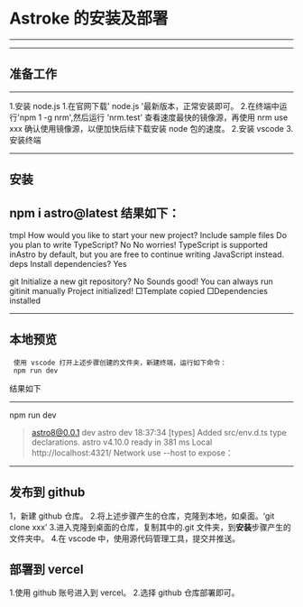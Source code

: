 # Astroke 的安装及部署

---

---

## 准备工作

---

1.安装 node.js 1.在官网下载' node.js '最新版本，正常安装即可。 2.在终端中运行'npm 1 -g nrm',然后运行 'nrm.test' 查看速度最快的镜像源，再使用 nrm use xxx 确认使用镜像源，以便加快后续下载安装 node 包的速度。 2.安装 vscode 3.安装终端

---

## 安装

npm i astro@latest
结果如下：
---
tmpl How would you like to start your new project?
Include sample files
Do you plan to write TypeScript?
No
No worries! TypeScript is supported inAstro by default,
but you are free to continue writing JavaScript instead.
deps Install dependencies?
Yes

git Initialize a new git repository?
No
Sounds good! You can always run gitinit manually
Project initialized!
□Template copied
□Dependencies installed

---

## 本地预览

     使用 vscode 打开上述步骤创建的文件夹，新建终端，运行如下命令：
     npm run dev

结果如下

---

npm run dev

> astro8@0.0.1 dev
> astro dev
> 18:37:34 [types] Added src/env.d.ts type declarations.
> astro v4.10.0 ready in 381 ms
> Local http://localhost:4321/
> Network use --host to expose：

---

## 发布到 github

1，新建 github 仓库。 2.将上述步骤产生的仓库，克隆到本地，如桌面。‘git clone xxx’ 3.进入克隆到桌面的仓库，复制其中的.git 文件夹，到**安装**步骤产生的文件夹中。 4.在 vscode 中，使用源代码管理工具，提交并推送。

## 部署到 vercel

1.使用 github 账号进入到 vercel。 2.选择 github 仓库部署即可。
